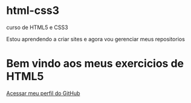 # html-css3
 curso de HTML5 e CSS3

 Estou aprendendo a criar sites e agora vou gerenciar meus repositorios

<h1>Bem vindo aos meus exercicios de HTML5</h1>

<a href="https://github.com/Tayllanhugo">Acessar meu perfil do GitHub</a>